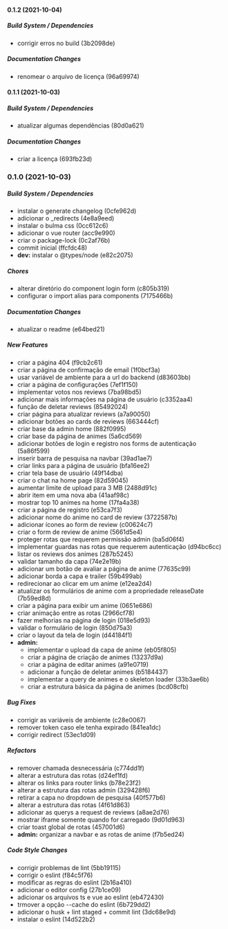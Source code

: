 #### 0.1.2 (2021-10-04)

##### Build System / Dependencies

*  corrigir erros no build (3b2098de)

##### Documentation Changes

*  renomear o arquivo de licença (96a69974)

#### 0.1.1 (2021-10-03)

##### Build System / Dependencies

*  atualizar algumas dependências (80d0a621)

##### Documentation Changes

*  criar a licença (693fb23d)

### 0.1.0 (2021-10-03)

##### Build System / Dependencies

*  instalar o generate changelog (0cfe962d)
*  adicionar o _redirects (4e8a9eed)
*  instalar o bulma css (0cc612c6)
*  adicionar o vue router (acc9e990)
*  criar o package-lock (0c2af76b)
*  commit inicial (ffcfdc48)
* **dev:**  instalar o @types/node (e82c2075)

##### Chores

*  alterar diretório do component login form (c805b319)
*  configurar o import alias para components (7175466b)

##### Documentation Changes

*  atualizar o readme (e64bed21)

##### New Features

*  criar a página 404 (f9cb2c61)
*  criar a página de confirmação de email (1f0bcf3a)
*  usar variável de ambiente para a url do backend (d83603bb)
*  criar a página de configurações (7ef1f150)
*  implementar votos nos reviews (7ba98bd5)
*  adicionar mais informações na página de usuário (c3352aa4)
*  função de deletar reviews (85492024)
*  criar página para atualizar reviews (a7a90050)
*  adicionar botões ao cards de reviews (663444cf)
*  criar base da admin home (882f0995)
*  criar base da página de animes (5a6cd569)
*  adicionar botões de login e registro nos forms de autenticação (5a86f599)
*  inserir barra de pesquisa na navbar (39ad1ae7)
*  criar links para a página de usuário (bfa16ee2)
*  criar tela base de usuário (49f14dba)
*  criar o chat na home page (82d59045)
*  aumentar limite de upload para 3 MB (2488d91c)
*  abrir item em uma nova aba (41aaf98c)
*  mostrar top 10 animes na home (17fa4a38)
*  criar a página de registro (e53ca7f3)
*  adicionar nome do anime no card de review (3722587b)
*  adicionar ícones ao form de review (c00624c7)
*  criar o form de review de anime (5661d5e4)
*  proteger rotas que requerem permissão admin (ba5d06f4)
*  implementar guardas nas rotas que requerem autenticação (d94bc6cc)
*  listar os reviews dos animes (287b5245)
*  validar tamanho da capa (74e2e19b)
*  adicionar um botão de avaliar a página de anime (77635c99)
*  adicionar borda a capa e trailer (59b499ab)
*  redirecionar ao clicar em um anime (e12ea2d4)
*  atualizar os formulários de anime com a propriedade releaseDate (7b59ed8d)
*  criar a página para exibir um anime (0651e686)
*  criar animação entre as rotas (2966cf78)
*  fazer melhorias na página de login (018e5d93)
*  validar o formulário de login (850d75a3)
*  criar o layout da tela de login (d44184f1)
* **admin:**
  *  implementar o upload da capa de anime (eb05f805)
  *  criar a página de criação de animes (13237d9a)
  *  criar a página de editar animes (a91e0719)
  *  adicionar a função de deletar animes (b5184437)
  *  implementar a query de animes e o skeleton loader (33b3ae6b)
  *  criar a estrutura básica da página de animes (bcd08cfb)

##### Bug Fixes

*  corrigir as variáveis de ambiente (c28e0067)
*  remover token caso ele tenha expirado (841ea1dc)
*  corrigir redirect (53ec1d09)

##### Refactors

*  remover chamada desnecessária (c774dd1f)
*  alterar a estrutura das rotas (d24ef1fd)
*  alterar os links para router links (b78e23f2)
*  alterar a estrutura das rotas admin (329428f6)
*  retirar a capa no dropdown de pesquisa (40f577b6)
*  alterar a estrutura das rotas (4f61d863)
*  adicionar as querys a request de reviews (a8ae2d76)
*  mostrar iframe somente quando for carregado (9d01d963)
*  criar toast global de rotas (457001d6)
* **admin:**  organizar a navbar e as rotas de anime (f7b5ed24)

##### Code Style Changes

*  corrigir problemas de lint (5bb19115)
*  corrigir o eslint (f84c5f76)
*  modificar as regras do eslint (2b16a410)
*  adicionar o editor config (27b1ce09)
*  adicionar os arquivos ts e vue ao eslint (eb472430)
*  trmover a opção --cache do eslint (6b729dd2)
*  adicionar o husk + lint staged + commit lint (3dc68e9d)
*  instalar o eslint (14d522b2)

